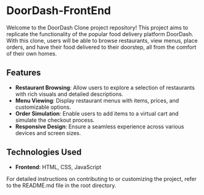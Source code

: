 # DoorDash-FrontEnd

Welcome to the DoorDash Clone project repository! This project aims to replicate the functionality of the popular food delivery platform DoorDash. With this clone, users will be able to browse restaurants, view menus, place orders, and have their food delivered to their doorstep, all from the comfort of their own homes.

## Features

- **Restaurant Browsing**: Allow users to explore a selection of restaurants with rich visuals and detailed descriptions.
- **Menu Viewing**: Display restaurant menus with items, prices, and customizable options.
- **Order Simulation**: Enable users to add items to a virtual cart and simulate the checkout process.
- **Responsive Design**: Ensure a seamless experience across various devices and screen sizes.

## Technologies Used

- **Frontend**: HTML, CSS, JavaScript

For detailed instructions on contributing to or customizing the project, refer to the README.md file in the root directory.
